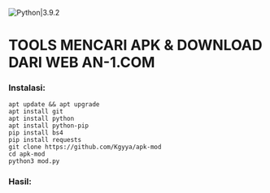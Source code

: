 ![Python|3.9.2](https://img.shields.io/badge/Python-3.9.2-blue.svg)
# TOOLS MENCARI APK & DOWNLOAD DARI WEB AN-1.COM
### Instalasi:
```
apt update && apt upgrade
apt install git
apt install python
apt install python-pip
pip install bs4
pip install requests
git clone https://github.com/Kgyya/apk-mod
cd apk-mod
python3 mod.py
```
### Hasil:
